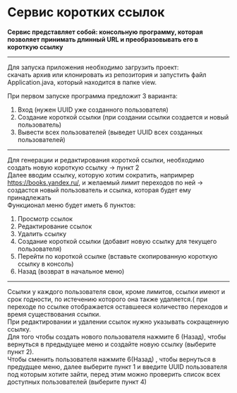 # Cервис коротких ссылок

**Сервис представляет собой: консольную программу, которая позволяет принимать длинный URL и преобразовывать его в
короткую ссылку**

---

Для запуска приложения необходимо загрузить проект:<br/>
скачать архив или клонировать из репозитория и запустить файл Application.java, который находится в папке view.<br/>

При первом запуске программа предложит 3 варианта:

1. Вход (нужен UUID уже созданного пользователя)
2. Создание короткой ссылки (при создании ссылки создается и новый пользователь)
3. Вывести всех пользователей (выведет UUID всех созданных пользователей)

---

Для генерации и редактирования короткой ссылки, необходимо создать новую короткую ссылку -> пункт 2<br/>
Далее вводим ссылку, которую хотим сократить, напримрер https://books.yandex.ru/, и желаемый лимит переходов по ней -> создастся новый пользователь и ссылка, которая будет ему принадлежать<br/>
Функционал меню будет иметь 6 пунктов:<br/>

1. Просмотр ссылок 
2. Редактирование ссылок 
3. Удалить ссылку
4. Создание короткой ссылки (добавит новую ссылку для текущего пользователя)
5. Перейти по короткой ссылке (вставьте скопированную короткую ссылку в консоль)
6. Назад (возврат в начальное меню)
---
Ссылки у каждого пользователя свои, кроме лимитов, ссылки имеют и срок годности, по истечению которого она также удаляется.( при переходе по ссылке отображается оставшееся количество переходов и время существования ссылки. <br/>
При редактировании и удалении ссылок нужно указывать сокращенную ссылку.<br/>
Для того чтобы создать нового пользователя нажмите 6 (Назад),  чтобы вернуться в предыдущее меню и создайте новую ссылку (выберите пункт 2).<br/>
Чтобы сменить пользователя нажмите 6(Назад) , чтобы вернуться в предудщее меню, далее выберите пункт 1 и введите UUID пользователя под которым хотите зайти, перед этим можно проверить список всех доступных пользователей (выберите пункт 4)<br/>


